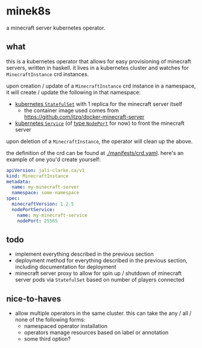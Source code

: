 # minek8s

a minecraft server kubernetes operator.

## what

this is a kubernetes operator that allows for easy provisioning of minecraft servers, written in haskell.
it lives in a kubernetes cluster and watches for `MinecraftInstance` crd instances.

upon creation / update of a `MinecraftInstance` crd instance in a namespace, it will create / update the following in that namespace:
* [kubernetes `StatefulSet`](https://kubernetes.io/docs/concepts/workloads/controllers/statefulset/) with 1 replica for the minecraft server itself
  * the container image used comes from https://github.com/itzg/docker-minecraft-server
* [kubernetes `Service`](https://kubernetes.io/docs/concepts/services-networking/service/) (of [type `NodePort`](https://kubernetes.io/docs/concepts/services-networking/service/#type-nodeport) for now) to front the minecraft server

upon deletion of a `MinecraftInstance`, the operator will clean up the above.

the definition of the crd can be found at [./manifests/crd.yaml](./manifests/crd.yaml).
here's an example of one you'd create yourself:

```yaml
apiVersion: jali-clarke.ca/v1
kind: MinecraftInstance
metadata:
  name: my-minecraft-server
  namespace: some-namespace
spec:
  minecraftVersion: 1.2.5
  nodePortService:
    name: my-minecraft-service
    nodePort: 25565
```

## todo

* implement everything described in the previous section
* deployment method for everything described in the previous section, including documentation for deployment
* minecraft server proxy to allow for spin up / shutdown of minecraft server pods via `StatefulSet` based on number of players connected

## nice-to-haves

* allow multiple operators in the same cluster.  this can take the any / all / none of the following forms:
  * namespaced operator installation
  * operators manage resources based on label or annotation
  * some third option?
